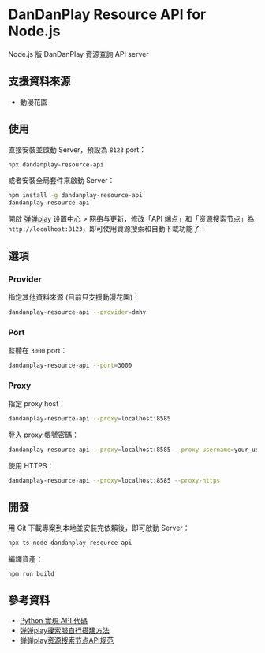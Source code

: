 # DanDanPlay Resource API for Node.js

Node.js 版 DanDanPlay 資源查詢 API server

## 支援資料來源

* 動漫花園

## 使用

直接安裝並啟動 Server，預設為 `8123` port：

```bash
npx dandanplay-resource-api
```

或者安裝全局套件來啟動 Server：

```bash
npm install -g dandanplay-resource-api
dandanplay-resource-api
```

開啟 [弹弹play](http://www.dandanplay.com/) 设置中心 > 网络与更新，修改「API 端点」和「资源搜索节点」為 `http://localhost:8123`，即可使用資源搜索和自動下載功能了！

## 選項

### Provider

指定其他資料來源 (目前只支援動漫花園)：

```bash
dandanplay-resource-api --provider=dmhy
```

### Port

監聽在 `3000` port：

```bash
dandanplay-resource-api --port=3000
```

### Proxy

指定 proxy host：

```bash
dandanplay-resource-api --proxy=localhost:8585
```

登入 proxy 帳號密碼：

```bash
dandanplay-resource-api --proxy=localhost:8585 --proxy-username=your_user --proxy-password=your_password
```

使用 HTTPS：

```bash
dandanplay-resource-api --proxy=localhost:8585 --proxy-https
```

## 開發

用 Git 下載專案到本地並安裝完依賴後，即可啟動 Server：

```bash
npx ts-node dandanplay-resource-api
```

編譯資產：

```bash
npm run build
```

## 參考資料

* [Python 實現 API 代碼](https://pastebin.ubuntu.com/p/mGP7JRpBtd/)
* [弹弹play搜索服自行搭建方法](https://jump2.bdimg.com/p/7192130039)
* [弹弹play资源搜索节点API规范](https://github.com/kaedei/dandanplay-libraryindex/blob/master/api/ResourceService.md)
